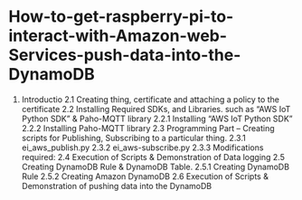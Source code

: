 # How-to-get-raspberry-pi-to-interact-with-Amazon-web-Services-push-data-into-the-DynamoDB
1. Introductio
2.1 Creating thing, certificate and attaching a policy to the certificate
2.2 Installing Required SDKs, and Libraries. such as “AWS IoT Python SDK” & Paho-MQTT library
2.2.1 Installing “AWS IoT Python SDK”
2.2.2 Installing Paho-MQTT library
2.3 Programming Part – Creating scripts for Publishing, Subscribing to a particular thing.
2.3.1 ei_aws_publish.py
2.3.2 ei_aws-subscribe.py
2.3.3 Modifications required:
2.4 Execution of Scripts & Demonstration of Data logging
2.5 Creating DynamoDB Rule & DynamoDB Table.
2.5.1 Creating DynamoDB Rule
2.5.2  Creating Amazon DynamoDB
2.6 Execution of Scripts & Demonstration of pushing data into the DynamoDB
